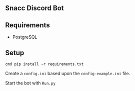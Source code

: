 Snacc Discord Bot
-

## Requirements
- PostgreSQL

## Setup

``` cmd pip install -r requirements.txt ```

Create a `config.ini` based upon the `config-example.ini` file.

Start the bot with `Run.py`
